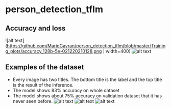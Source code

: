 # person_detection_tflm

## Accuracy and loss
![alt text](https://github.com/MarioGavran/person_detection_tflm/blob/master/Training_plots/accuracy_128b-5e-021220210128.png | width=400) ![alt text](https://github.com/MarioGavran/person_detection_tflm/blob/master/Training_plots/loss_128b-5e-021220210128.png)

## Examples of the dataset
* Every image has two titles. The bottom title is the label and the top title is the result of the inference.
* The model shows 83% accuracy on whole dataset
* The model shows about 75% accuracy on validation dataset that it has never seen before.
![alt text](https://github.com/MarioGavran/person_detection_tflm/blob/master/images/Figure_1.png)
![alt text](https://github.com/MarioGavran/person_detection_tflm/blob/master/images/Figure_2.png)
![alt text](https://github.com/MarioGavran/person_detection_tflm/blob/master/images/Figure_3.png)
